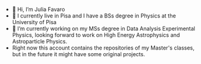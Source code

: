 - 👋 Hi, I’m Julia Favaro
- 📌 I currently live in Pisa and I have a BSs degree in Physics at the University of Pisa
- 🔭 I’m currently working on my MSs degree in Data Analysis Experimental Physics, looking forward to work on High Energy Astrophysics and Astroparticle Physics.
- Right now this account contains the repositories of my Master's classes, but in the future it might have some original projects.
  
<!---
JuliaFavaro/JuliaFavaro is a ✨ special ✨ repository because its `README.md` (this file) appears on your GitHub profile.
You can click the Preview link to take a look at your changes.
--->
